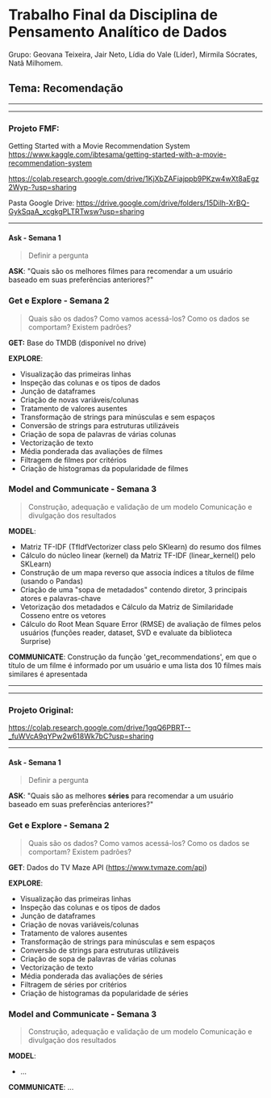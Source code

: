 # Trabalho Final da Disciplina de Pensamento Analítico de Dados

Grupo: Geovana Teixeira, Jair Neto, Lídia do Vale (Líder), Mirmila Sócrates, Natã Milhomem.

## Tema: Recomendação

---
---

### Projeto FMF:
Getting Started with a Movie Recommendation System
https://www.kaggle.com/ibtesama/getting-started-with-a-movie-recommendation-system

https://colab.research.google.com/drive/1KjXbZAFiajppb9PKzw4wXt8aEgz2Wyp-?usp=sharing

Pasta Google Drive:
https://drive.google.com/drive/folders/15Dilh-XrBQ-GykSqaA_xcgkgPLTRTwsw?usp=sharing

---

#### Ask - Semana 1
> Definir a pergunta

**ASK**:
"Quais são os melhores filmes para recomendar a um usuário baseado em suas preferências anteriores?"


### Get e Explore - Semana 2
> Quais são os dados? Como vamos acessá-los?
> Como os dados se comportam? Existem padrões?

**GET:** 
Base do TMDB (disponível no drive)

**EXPLORE**:
- Visualização das primeiras linhas
- Inspeção das colunas e os tipos de dados
- Junção de dataframes
- Criação de novas variáveis/colunas
- Tratamento de valores ausentes
- Transformação de strings para minúsculas e sem espaços
- Conversão de strings para estruturas utilizáveis
- Criação de sopa de palavras de várias colunas
- Vectorização de texto
- Média ponderada das avaliações de filmes
- Filtragem de filmes por critérios
- Criação de histogramas da popularidade de filmes


### Model and Communicate - Semana 3
> Construção, adequação e validação de um modelo
> Comunicação e divulgação dos resultados

**MODEL**:
- Matriz TF-IDF (TfIdfVectorizer class pelo SKlearn) do resumo dos filmes
- Cálculo do núcleo linear (kernel) da Matriz TF-IDF (linear_kernel() pelo SKLearn)
- Construção de um mapa reverso que associa índices a títulos de filme  (usando o Pandas)
- Criação de uma "sopa de metadados" contendo diretor, 3 principais atores e palavras-chave
- Vetorização dos metadados e Cálculo da Matriz de Similaridade Cosseno entre os vetores
- Cálculo do Root Mean Square Error (RMSE) de avaliação de filmes pelos usuários (funções reader, dataset, SVD e evaluate da biblioteca Surprise)

**COMMUNICATE**:
Construção da função 'get_recommendations', em que o título de um filme é informado por um usuário e uma lista dos 10 filmes mais similares é apresentada

---
---

### Projeto Original:
https://colab.research.google.com/drive/1gqQ6PBRT--_fuWVcA9qYPw2w618Wk7bC?usp=sharing


---

#### Ask - Semana 1
> Definir a pergunta

**ASK**:
"Quais são as melhores **séries** para recomendar a um usuário baseado em suas preferências anteriores?"

### Get e Explore - Semana 2
> Quais são os dados? Como vamos acessá-los?
> Como os dados se comportam? Existem padrões?

**GET**: 
Dados do TV Maze API (https://www.tvmaze.com/api)

**EXPLORE**:
- Visualização das primeiras linhas
- Inspeção das colunas e os tipos de dados
- Junção de dataframes
- Criação de novas variáveis/colunas
- Tratamento de valores ausentes
- Transformação de strings para minúsculas e sem espaços
- Conversão de strings para estruturas utilizáveis
- Criação de sopa de palavras de várias colunas
- Vectorização de texto
- Média ponderada das avaliações de séries
- Filtragem de séries por critérios
- Criação de histogramas da popularidade de séries


### Model and Communicate - Semana 3
> Construção, adequação e validação de um modelo
> Comunicação e divulgação dos resultados

**MODEL**:
- ...

**COMMUNICATE**:
...
